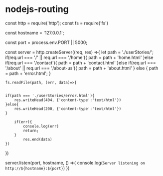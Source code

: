 # nodejs-routing
const http = require('http');
const fs = require('fs')


const hostname = '127.0.0.1';

const port = process.env.PORT || 5000;

const server = http.createServer((req, res) =>{
    let path = './userStories/';
    if(req.url === '/' || req.url === '/home'){
        path = path + 'home.html'
    }else if(req.url === '/contact'){
        path = path + 'contact.html'
    }else if(req.url === '/about' || req.url === '/about-us'){
        path = path + 'about.html'
    }
    else {
        path = path + 'error.html';
    }
   

    
    fs.readFile(path, (err, data)=>{
         

    if(path === './userStories/error.html'){
        res.writeHead(404, {'content-type':'text/html'})
    }else{
        res.writeHead(200, {'content-type':'text/html'})
    }
      
        if(err){
            console.log(err)
            return;
        }
            res.end(data)
    })
    
})

server.listen(port, hostname, () =>{
    console.log(`Server listening on http://${hostname}:${port}`)
})
